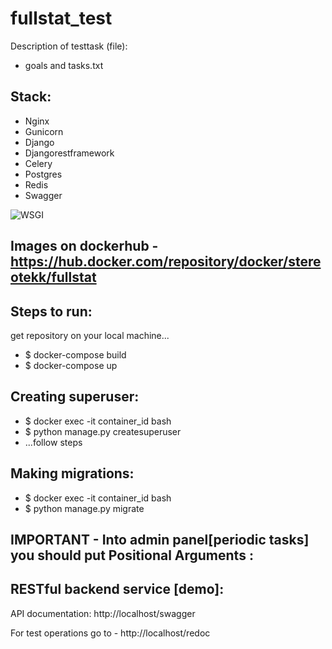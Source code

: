# fullstat_test

Description of testtask (file): 
- goals and tasks.txt


Stack:
---------------------
- Nginx 
- Gunicorn 
- Django
- Djangorestframework
- Celery
- Postgres
- Redis
- Swagger

![WSGI](https://user-images.githubusercontent.com/18102432/175305423-d381ef53-5ec6-462f-9c36-6808954cc444.jpeg)

Images on dockerhub - https://hub.docker.com/repository/docker/stereotekk/fullstat
----------------------



Steps to run:
----------------------
get repository on your local machine...

- $ docker-compose build
- $ docker-compose up

Creating superuser:
---------------------
- $  docker exec -it container_id bash
- $  python manage.py createsuperuser
- ...follow steps 
 
Making migrations:
---------------------
- $  docker exec -it container_id bash
- $  python manage.py migrate



IMPORTANT - Into admin panel[periodic tasks] you should put Positional Arguments :
---



RESTful backend service [demo]:
----------------------


API documentation: http://localhost/swagger

For test operations go to - http://localhost/redoc






